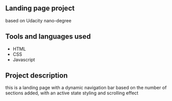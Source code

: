 ## Landing page project
based on Udacity nano-degree

## Tools and languages used
- HTML
- CSS
- Javascript

## Project description
this is a landing page with a dynamic navigation bar based on the number of sections added, with an active state styling and scrolling effect

